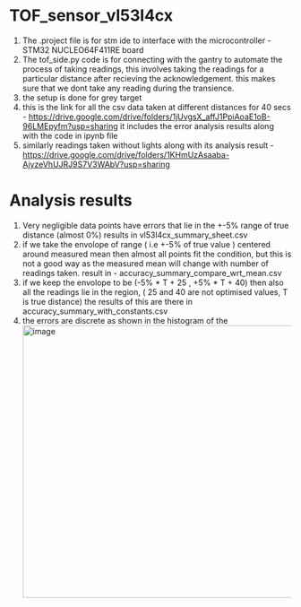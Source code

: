 # TOF_sensor_vl53l4cx
1) The .project file is for stm ide to interface with the microcontroller - STM32 NUCLEO64F411RE board 
2) The tof_side.py code is for connecting with the gantry to automate the process of taking readings, this involves taking the readings for a particular distance after recieving the acknowledgement. this makes sure that we dont take any reading during the transience.
3) the setup is done for grey target 
4) this is the link for all the csv data taken at different distances for 40 secs - https://drive.google.com/drive/folders/1jUvgsX_affJ1PpiAoaE1oB-96LMEpyfm?usp=sharing
   it includes the error analysis results along with the code in ipynb file
5) similarly readings taken without lights along with its analysis result - https://drive.google.com/drive/folders/1KHmUzAsaaba-AjyzeVhUJRJ9S7V3WAbV?usp=sharing

# Analysis results 
1) Very negligible data points have errors that lie in the +-5% range of true distance (almost 0%) results in vl53l4cx_summary_sheet.csv
2) if we take the envolope of range ( i.e +-5% of true value ) centered around measured mean then almost all points fit the condition, but this is not a good way as the measured mean will change with number of readings taken. result in - accuracy_summary_compare_wrt_mean.csv
3) if we keep the envolope to be (-5% * T + 25 , +5% * T + 40) then also all the readings lie in the region, ( 25 and 40 are not optimised values, T is true distance) the results of this are there in accuracy_summary_with_constants.csv
4) the errors are discrete as shown in the histogram of the <img width="767" height="486" alt="image" src="https://github.com/user-attachments/assets/08d88a73-11ee-4792-baed-7b0810850783" />

 


